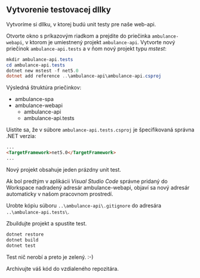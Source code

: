 ## Vytvorenie testovacej dllky

Vytvoríme si dllku, v ktorej budú unit testy pre naše web-api.

Otvorte okno s príkazovým riadkom a prejdite do priečinka `ambulance-webapi`, v ktorom je umiestnený projekt
`ambulance-api`. Vytvorte nový priečinok `ambulance-api.tests` a v ňom nový projekt typu _mstest_:

```powershell
mkdir ambulance-api.tests
cd ambulance-api.tests
dotnet new mstest -f net5.0
dotnet add reference ..\ambulance-api\ambulance-api.csproj
```

Výsledná štruktúra priečinkov:
- ambulance-spa
- ambulance-webapi
  - ambulance-api
  - ambulance-api.tests

Uistite sa, že v súbore `ambulance-api.tests.csproj` je špecifikovaná správna .NET verzia:

```html
...
<TargetFramework>net5.0</TargetFramework>
...
```

Nový projekt obsahuje jeden prázdny unit test.

Ak bol predtým v aplikácii _Visual Studio Code_ správne pridaný do Workspace nadradený adresár
ambulance-webapi, objaví sa nový adresár automaticky v našom pracovnom prostredí.

Urobte kópiu súboru `..\ambulance-api\.gitignore` do adresára `..\ambulance-api.tests\`.

Zbuildujte projekt a spustite test.

```powershell
dotnet restore
dotnet build
dotnet test
```

Test nič nerobí a preto je zelený. :-)

Archivujte váš kód do vzdialeného repozitára.
